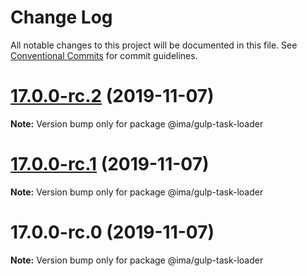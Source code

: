 # Change Log

All notable changes to this project will be documented in this file.
See [Conventional Commits](https://conventionalcommits.org) for commit guidelines.

# [17.0.0-rc.2](https://github.com/seznam/ima/compare/v17.0.0-rc.1...v17.0.0-rc.2) (2019-11-07)

**Note:** Version bump only for package @ima/gulp-task-loader





# [17.0.0-rc.1](https://github.com/seznam/ima/compare/v17.0.0-rc.0...v17.0.0-rc.1) (2019-11-07)

**Note:** Version bump only for package @ima/gulp-task-loader





# 17.0.0-rc.0 (2019-11-07)

**Note:** Version bump only for package @ima/gulp-task-loader
